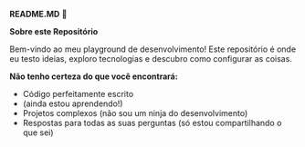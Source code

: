 **README.MD**
👋

**Sobre este Repositório**

Bem-vindo ao meu playground de desenvolvimento! Este repositório é onde eu testo ideias, exploro tecnologias e descubro como configurar as coisas.


**Não tenho certeza do que você encontrará:**

* Código perfeitamente escrito
* (ainda estou aprendendo!)
* Projetos complexos (não sou um ninja do desenvolvimento)
* Respostas para todas as suas perguntas (só estou compartilhando o que sei)
